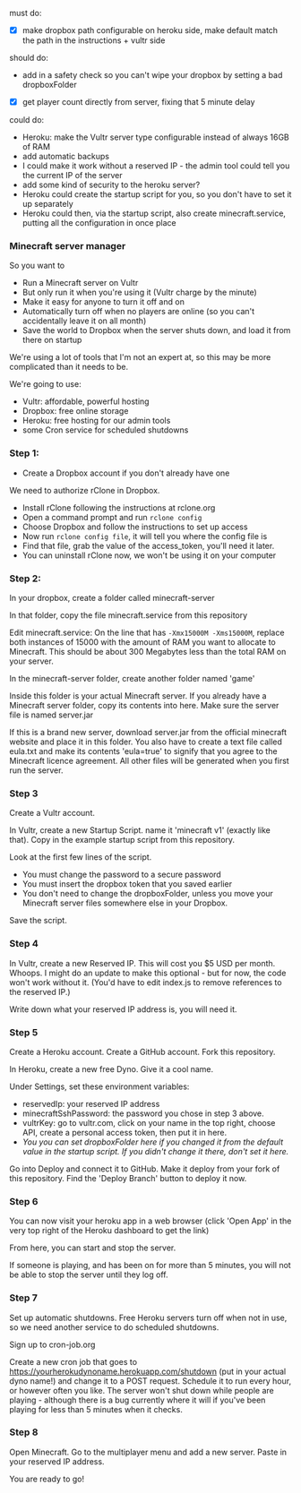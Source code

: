 

must do:
* [x] make dropbox path configurable on heroku side, make default match the path in the instructions + vultr side

should do:
* add in a safety check so you can't wipe your dropbox by setting a bad dropboxFolder
- [x] get player count directly from server, fixing that 5 minute delay

could do:
* Heroku: make the Vultr server type configurable instead of always 16GB of RAM
* add automatic backups
* I could make it work without a reserved IP - the admin tool could tell you the current IP of the server
* add some kind of security to the heroku server?
* Heroku could create the startup script for you, so you don't have to set it up separately
* Heroku could then, via the startup script, also create minecraft.service, putting all the configuration in once place

### Minecraft server manager

So you want to

* Run a Minecraft server on Vultr
* But only run it when you're using it (Vultr charge by the minute)
* Make it easy for anyone to turn it off and on
* Automatically turn off when no players are online (so you can't accidentally leave it on all month)
* Save the world to Dropbox when the server shuts down, and load it from there on startup

We're using a lot of tools that I'm not an expert at, so this may be more complicated than it needs to be.

We're going to use:
* Vultr: affordable, powerful hosting
* Dropbox: free online storage
* Heroku: free hosting for our admin tools
* some Cron service for scheduled shutdowns

### Step 1:

* Create a Dropbox account if you don't already have one

We need to authorize rClone in Dropbox.

* Install rClone following the instructions at rclone.org
* Open a command prompt and run `rclone config`
* Choose Dropbox and follow the instructions to set up access
* Now run `rclone config file`, it will tell you where the config file is
* Find that file, grab the value of the access_token, you'll need it later.
* You can uninstall rClone now, we won't be using it on your computer

### Step 2:

In your dropbox, create a folder called minecraft-server

In that folder, copy the file minecraft.service from this repository

Edit minecraft.service: On the line that has `-Xmx15000M -Xms15000M`, replace both instances of 15000 with the amount of RAM you want to allocate to Minecraft. This should be about 300 Megabytes less than the total RAM on your server.

In the minecraft-server folder, create another folder named 'game'

Inside this folder is your actual Minecraft server. If you already have a Minecraft server folder, copy its contents into here. Make sure the server file is named server.jar

If this is a brand new server, download server.jar from the official minecraft website and place it in this folder. You also have to create a text file called eula.txt and make its contents 'eula=true' to signify that you agree to the Minecraft licence agreement. All other files will be generated when you first run the server.

### Step 3

Create a Vultr account.

In Vultr, create a new Startup Script. name it 'minecraft v1' (exactly like that). Copy in the example startup script from this repository.

Look at the first few lines of the script.

* You must change the password to a secure password
* You must insert the dropbox token that you saved earlier
* You don't need to change the dropboxFolder, unless you move your Minecraft server files somewhere else in your Dropbox.

Save the script.

### Step 4

In Vultr, create a new Reserved IP. This will cost you $5 USD per month. Whoops. I might do an update to make this optional - but for now, the code won't work without it. (You'd have to edit index.js to remove references to the reserved IP.)

Write down what your reserved IP address is, you will need it.

### Step 5

Create a Heroku account. Create a GitHub account. Fork this repository.

In Heroku, create a new free Dyno. Give it a cool name.

Under Settings, set these environment variables:

* reservedIp: your reserved IP address
* minecraftSshPassword: the password you chose in step 3 above.
* vultrKey: go to vultr.com, click on your name in the top right, choose API, create a personal access token, then put it in here.
* _You you can set *dropboxFolder* here if you changed it from the default value in the startup script. If you didn't change it there, don't set it here._

Go into Deploy and connect it to GitHub. Make it deploy from your fork of this repository. Find the 'Deploy Branch' button to deploy it now.

### Step 6

You can now visit your heroku app in a web browser (click 'Open App' in the very top right of the Heroku dashboard to get the link)

From here, you can start and stop the server.

If someone is playing, and has been on for more than 5 minutes, you will not be able to stop the server until they log off.

### Step 7

Set up automatic shutdowns. Free Heroku servers turn off when not in use, so we need another service to do scheduled shutdowns.

Sign up to cron-job.org

Create a new cron job that goes to https://yourherokudynoname.herokuapp.com/shutdown (put in your actual dyno name!) and change it to a POST request. Schedule it to run every hour, or however often you like. The server won't shut down while people are playing - although there is a bug currently where it will if you've been playing for less than 5 minutes when it checks.

### Step 8

Open Minecraft. Go to the multiplayer menu and add a new server. Paste in your reserved IP address.

You are ready to go!

